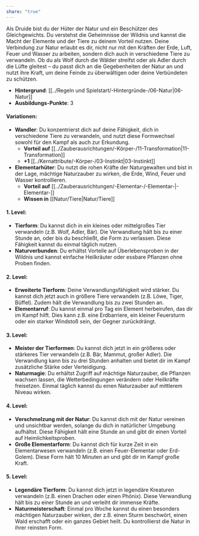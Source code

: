 ```yaml
---
share: "true"
---
```

Als Druide bist du der Hüter der Natur und ein Beschützer des Gleichgewichts. Du verstehst die Geheimnisse der Wildnis und kannst die Macht der Elemente und der Tiere zu deinem Vorteil nutzen. Deine Verbindung zur Natur erlaubt es dir, nicht nur mit den Kräften der Erde, Luft, Feuer und Wasser zu arbeiten, sondern dich auch in verschiedene Tiere zu verwandeln. Ob du als Wolf durch die Wälder streifst oder als Adler durch die Lüfte gleitest – du passt dich an die Gegebenheiten der Natur an und nutzt ihre Kraft, um deine Feinde zu überwältigen oder deine Verbündeten zu schützen.  
  
- **Hintergrund**: [[../Regeln und Spielstart/-Hintergründe-/06-Natur|06-Natur]]  
- **Ausbildungs-Punkte**: 3  
  
#### **Variationen:**  
  
- **Wandler**: Du konzentrierst dich auf deine Fähigkeit, dich in verschiedene Tiere zu verwandeln, und nutzt diese Formwechsel sowohl für den Kampf als auch zur Erkundung.  
    - **Vorteil auf** [[../Zauberausrichtungen/-Körper-/11-Transformation|11-Transformation]]  
    - **+1** [[../Kernattribute/-Körper-/03-Instinkt|03-Instinkt]]  
- **Elementarhüter**: Du nutzt die rohen Kräfte der Naturgewalten und bist in der Lage, mächtige Naturzauber zu wirken, die Erde, Wind, Feuer und Wasser kontrollieren.  
    - **Vorteil auf** [[../Zauberausrichtungen/-Elementar-/-Elementar-|-Elementar-]]  
    - **Wissen in** [[Natur/Tiere|Natur/Tiere]]  
  
#### **1. Level:**  
  
- **Tierform**: Du kannst dich in ein kleines oder mittelgroßes Tier verwandeln (z.B. Wolf, Adler, Bär). Die Verwandlung hält bis zu einer Stunde an, oder bis du beschließt, die Form zu verlassen. Diese Fähigkeit kannst du einmal täglich nutzen.  
- **Naturverbunden**: Du erhältst Vorteile auf Überlebensproben in der Wildnis und kannst einfache Heilkräuter oder essbare Pflanzen ohne Proben finden.  
  
#### **2. Level:**  
  
- **Erweiterte Tierform**: Deine Verwandlungsfähigkeit wird stärker. Du kannst dich jetzt auch in größere Tiere verwandeln (z.B. Löwe, Tiger, Büffel). Zudem hält die Verwandlung bis zu zwei Stunden an.  
- **Elementarruf**: Du kannst einmal pro Tag ein Element herbeirufen, das dir im Kampf hilft. Dies kann z.B. eine Erdbarriere, ein kleiner Feuersturm oder ein starker Windstoß sein, der Gegner zurückdrängt.  
  
#### **3. Level:**  
  
- **Meister der Tierformen**: Du kannst dich jetzt in ein größeres oder stärkeres Tier verwandeln (z.B. Bär, Mammut, großer Adler). Die Verwandlung kann bis zu drei Stunden anhalten und bietet dir im Kampf zusätzliche Stärke oder Verteidigung.  
- **Naturmagie**: Du erhältst Zugriff auf mächtige Naturzauber, die Pflanzen wachsen lassen, die Wetterbedingungen verändern oder Heilkräfte freisetzen. Einmal täglich kannst du einen Naturzauber auf mittlerem Niveau wirken.  
  
#### **4. Level:**  
  
- **Verschmelzung mit der Natur**: Du kannst dich mit der Natur vereinen und unsichtbar werden, solange du dich in natürlicher Umgebung aufhältst. Diese Fähigkeit hält eine Stunde an und gibt dir einen Vorteil auf Heimlichkeitsproben.  
- **Große Elementarform**: Du kannst dich für kurze Zeit in ein Elementarwesen verwandeln (z.B. einen Feuer-Elementar oder Erd-Golem). Diese Form hält 10 Minuten an und gibt dir im Kampf große Kraft.  
  
#### **5. Level:**  
  
- **Legendäre Tierform**: Du kannst dich jetzt in legendäre Kreaturen verwandeln (z.B. einen Drachen oder einen Phönix). Diese Verwandlung hält bis zu einer Stunde an und verleiht dir immense Kräfte.  
- **Naturmeisterschaft**: Einmal pro Woche kannst du einen besonders mächtigen Naturzauber wirken, der z.B. einen Sturm beschwört, einen Wald erschafft oder ein ganzes Gebiet heilt. Du kontrollierst die Natur in ihrer reinsten Form.